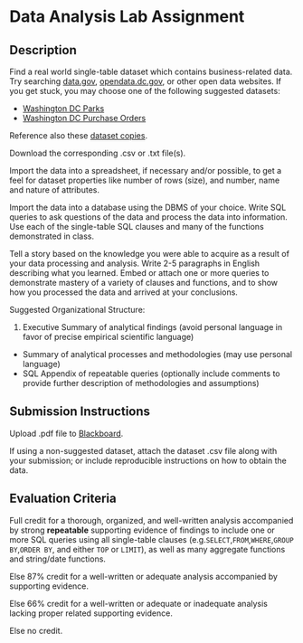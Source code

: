 # Data Analysis Lab Assignment

## Description

Find a real world
 single-table dataset
 which contains business-related data.
 Try searching [data.gov](http://www.data.gov/),
 [opendata.dc.gov](http://opendata.dc.gov/),  or other open data websites. If you get stuck, you may choose one of the following suggested datasets:

 + [Washington DC Parks](http://opendata.dc.gov/datasets/287eaa2ecbff4d699762bbc6795ffdca_9)
 + [Washington DC Purchase Orders](http://opendata.dc.gov/datasets/f61f962c2ce84f2caa1919d425c8061d_0)

Reference also these [dataset copies](https://github.com/gwu-business/washington-dc-open-data).

Download the corresponding .csv or .txt file(s).

Import the data into a spreadsheet,
 if necessary and/or possible,
 to get a feel for dataset properties like number of rows (size), and
  number,
  name and
  nature of attributes.

Import the data into a database using the DBMS of your choice.
 Write SQL queries to ask questions of the data and process the data into information. Use each of the single-table SQL clauses and many of the functions demonstrated in class.

Tell a story based on the knowledge you were able to acquire as a result of your data processing and analysis. Write 2-5 paragraphs in English describing what you learned. Embed or attach one or more queries to demonstrate mastery of a variety of clauses and functions, and to show how you processed the data and arrived at your conclusions.

Suggested Organizational Structure:

 1. Executive Summary of analytical findings (avoid personal language in favor of precise empirical scientific language)
 * Summary of analytical processes and methodologies (may use personal language)
 * SQL Appendix of repeatable queries (optionally include comments to provide further description of methodologies and assumptions)

## Submission Instructions

Upload .pdf file to [Blackboard](https://blackboard.gwu.edu/webapps/assignment/uploadAssignment?content_id=_6856968_1&course_id=_260328_1&assign_group_id=&mode=cpview).

If using a non-suggested dataset, attach the dataset .csv file along with your submission; or include reproducible instructions on how to obtain the data.

## Evaluation Criteria

Full credit for a thorough, organized, and well-written analysis accompanied by strong **repeatable** supporting evidence of findings to include one or more SQL queries using all single-table clauses (e.g.`SELECT`,`FROM`,`WHERE`,`GROUP BY`,`ORDER BY`, and either `TOP` or `LIMIT`), as well as many aggregate functions and string/date functions.

Else 87% credit for a well-written or adequate analysis accompanied by supporting evidence.

Else 66% credit for a well-written or adequate or inadequate analysis lacking proper related supporting evidence.

Else no credit.

